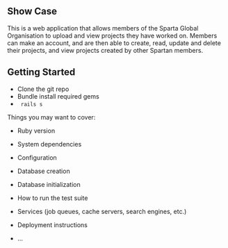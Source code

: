 ## Show Case  

This is a web application that allows members of the Sparta Global Organisation to upload and view projects they have worked on. Members can make an account, and are then able to create, read, update and delete their projects, and view projects created by other Spartan members. 

## Getting Started  

* Clone the git repo
* Bundle install required gems
* ``` rails s``` 

Things you may want to cover:

* Ruby version

* System dependencies

* Configuration

* Database creation

* Database initialization

* How to run the test suite

* Services (job queues, cache servers, search engines, etc.)

* Deployment instructions

* ...

